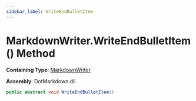 ```yaml
---
sidebar_label: WriteEndBulletItem
---
```


# MarkdownWriter\.WriteEndBulletItem\(\) Method

**Containing Type**: [MarkdownWriter](../index.md)

**Assembly**: DotMarkdown\.dll

```csharp
public abstract void WriteEndBulletItem()
```

